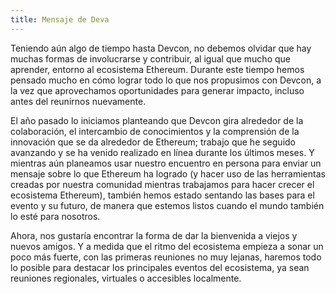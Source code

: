 ```yaml
---
title: Mensaje de Deva
---
```


Teniendo aún algo de tiempo hasta Devcon, no debemos olvidar que hay muchas formas de involucrarse y contribuir, al igual que mucho que aprender, entorno al ecosistema Ethereum. Durante este tiempo hemos pensado mucho en cómo lograr todo lo que nos propusimos con Devcon, a la vez que aprovechamos oportunidades para generar impacto, incluso antes del reunirnos nuevamente.

El año pasado lo iniciamos planteando que Devcon gira alrededor de la colaboración, el intercambio de conocimientos y la comprensión de la innovación que se da alrededor de Ethereum; trabajo que he seguido avanzando y se ha venido realizado en línea durante los últimos meses. Y mientras aún planeamos usar nuestro encuentro en persona para enviar un mensaje sobre lo que Ethereum ha logrado (y hacer uso de las herramientas creadas por nuestra comunidad mientras trabajamos para hacer crecer el ecosistema Ethereum), también hemos estado sentando las bases para el evento y su futuro, de manera que estemos listos cuando el mundo también lo esté para nosotros.

Ahora, nos gustaría encontrar la forma de dar la bienvenida a viejos y nuevos amigos. Y a medida que el ritmo del ecosistema empieza a sonar un poco más fuerte, con las primeras reuniones no muy lejanas, haremos todo lo posible para destacar los principales eventos del ecosistema, ya sean reuniones regionales, virtuales o accesibles localmente.